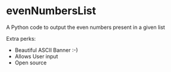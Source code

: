 # evenNumbersList
A Python code to output the even numbers present in a given list

Extra perks:
- Beautiful ASCII Banner :-)
- Allows User input
- Open source
